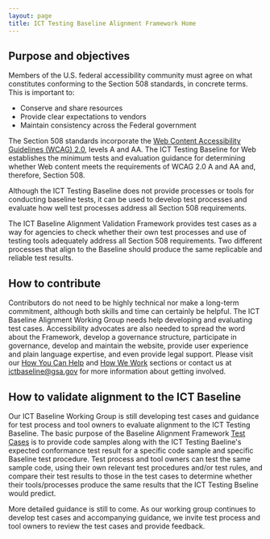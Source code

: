 ```yaml
---
layout: page
title: ICT Testing Baseline Alignment Framework Home
---
```


## Purpose and objectives

Members of the U.S. federal accessibility community must agree on what constitutes conforming to the Section 508 standards, in concrete terms. This is important to:
* Conserve and share resources
* Provide clear expectations to vendors
* Maintain consistency across the Federal government

The Section 508 standards incorporate the [Web Content Accessibility Guidelines (WCAG) 2.0](https://www.w3.org/TR/WCAG20/), levels A and AA. The ICT Testing Baseline for Web establishes the minimum tests and evaluation guidance for determining whether Web content meets the requirements of WCAG 2.0 A and AA and, therefore, Section 508.

Although the ICT Testing Baseline does not provide processes or tools for conducting baseline tests, it can be used to develop test processes and evaluate how well test processes address all Section 508 requirements.

The ICT Baseline Alignment Validation Framework provides test cases as a way for agencies to check whether their own test processes and use of testing tools adequately address all Section 508 requirements. Two different processes that align to the Baseline should produce the same replicable and reliable test results.

## How to contribute

Contributors do not need to be highly technical nor make a long-term commitment, although both skills and time can certainly be helpful. The ICT Baseline Alignment Working Group needs help developing and evaluating test cases. Accessibility advocates are also needed to spread the word about the Framework, develop a governance structure, participate in governance, develop and maintain the website, provide user experience and plain language expertise, and even provide legal support. Please visit our [How You Can Help](contributing.html#helping) and [How We Work](contributing.html#how-we-work) sections or contact us at [ictbaseline@gsa.gov](mailto:ictbaseline@gsa.gov) for more information about getting involved.

## How to validate alignment to the ICT Baseline

Our ICT Baseline Working Group is still developing test cases and guidance for test process and tool owners to evaluate alignment to the ICT Testing Baseline. The basic purpose of the Baseline Alignment Framework [Test Cases](testcases.html) is to provide code samples along with the ICT Testing Baeline's expected conformance test result for a specific code sample and specific Baseline test procedure. Test process and tool owners can test the same sample code, using their own relevant test procedures and/or test rules, and compare their test results to those in the test cases to determine whether their tools/processes produce the same results that the ICT Testing Bseline would predict.

More detailed guidance is still to come. As our working group continues to develop test cases and accompanying guidance, we invite test process and tool owners to review the test cases and provide feedback.